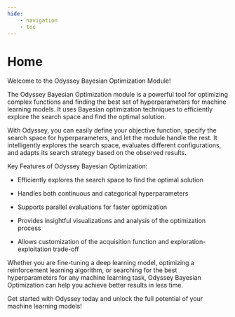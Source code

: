 ```yaml
---
hide:
    - navigation
    - toc
---
```


# Home

Welcome to the Odyssey Bayesian Optimization Module!

The Odyssey Bayesian Optimization module is a powerful tool for optimizing complex functions and finding the best set of hyperparameters for machine learning models. It uses Bayesian optimization techniques to efficiently explore the search space and find the optimal solution.

With Odyssey, you can easily define your objective function, specify the search space for hyperparameters, and let the module handle the rest. It intelligently explores the search space, evaluates different configurations, and adapts its search strategy based on the observed results.

Key Features of Odyssey Bayesian Optimization:

- Efficiently explores the search space to find the optimal solution

- Handles both continuous and categorical hyperparameters

- Supports parallel evaluations for faster optimization

- Provides insightful visualizations and analysis of the optimization process

- Allows customization of the acquisition function and exploration-exploitation trade-off

Whether you are fine-tuning a deep learning model, optimizing a reinforcement learning algorithm, or searching for the best hyperparameters for any machine learning task, Odyssey Bayesian Optimization can help you achieve better results in less time.

Get started with Odyssey today and unlock the full potential of your machine learning models!

